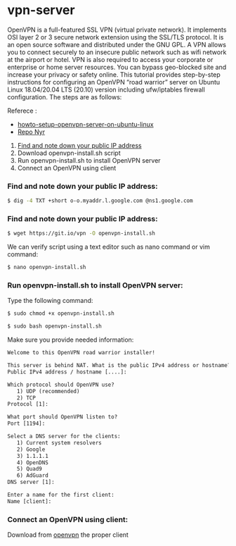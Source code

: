 # vpn-server

OpenVPN is a full-featured SSL VPN (virtual private network). It implements OSI layer 2 or 3 secure network extension using the SSL/TLS protocol. It is an open source software and distributed under the GNU GPL. A VPN allows you to connect securely to an insecure public network such as wifi network at the airport or hotel. VPN is also required to access your corporate or enterprise or home server resources. You can bypass geo-blocked site and increase your privacy or safety online. This tutorial provides step-by-step instructions for configuring an OpenVPN “road warrior” server on Ubuntu Linux 18.04/20.04 LTS (20.10) version including ufw/iptables firewall configuration. The steps are as follows:

Referece :
- [howto-setup-openvpn-server-on-ubuntu-linux](https://www.cyberciti.biz/faq/howto-setup-openvpn-server-on-ubuntu-linux-14-04-or-16-04-lts/)
- [Repo Nyr](https://github.com/Nyr/openvpn-install)


1. [Find and note down your public IP address](#Find-and-note-down-your-public-IP-address)
2. Download openvpn-install.sh script
3. Run openvpn-install.sh to install OpenVPN server
4. Connect an OpenVPN using client


### Find and note down your public IP address:

```sh
$ dig -4 TXT +short o-o.myaddr.l.google.com @ns1.google.com
```

###  Find and note down your public IP address:

```sh
$ wget https://git.io/vpn -O openvpn-install.sh
```

We can verify script using a text editor such as nano command or vim command:
```sh
$ nano openvpn-install.sh
```
### Run openvpn-install.sh to install OpenVPN server:

Type the following command:
```sh
$ sudo chmod +x openvpn-install.sh
```

```sh
$ sudo bash openvpn-install.sh
```

Make sure you provide needed information:
```txt
Welcome to this OpenVPN road warrior installer!

This server is behind NAT. What is the public IPv4 address or hostname?
Public IPv4 address / hostname [....]:

Which protocol should OpenVPN use?
   1) UDP (recommended)
   2) TCP
Protocol [1]: 

What port should OpenVPN listen to?
Port [1194]:

Select a DNS server for the clients:
   1) Current system resolvers
   2) Google
   3) 1.1.1.1
   4) OpenDNS
   5) Quad9
   6) AdGuard
DNS server [1]:

Enter a name for the first client:
Name [client]: 
```

### Connect an OpenVPN using client: 
Download from [openvpn](https://openvpn.net/client-connect-vpn-for-windows/) the proper client

